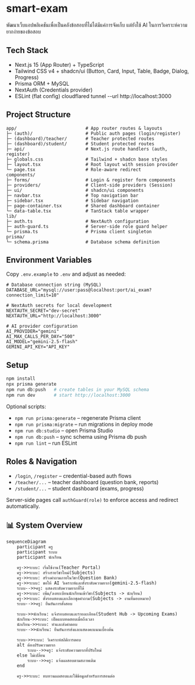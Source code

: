 # smart-exam
พัฒนาเว็บแอปพลิเคชันเพื่อเป็นคลังข้อสอบที่ไม่ได้มีแค่การจัดเก็บ แต่ยังใช้ AI ในการวิเคราะห์ความยากง่ายของข้อสอบ

## Tech Stack
- Next.js 15 (App Router) + TypeScript
- Tailwind CSS v4 + shadcn/ui (Button, Card, Input, Table, Badge, Dialog, Progress)
- Prisma ORM + MySQL
- NextAuth (Credentials provider)
- ESLint (flat config)
cloudflared tunnel --url http://localhost:3000
## Project Structure
```
app/                          # App router routes & layouts
├─ (auth)/                    # Public auth pages (login/register)
├─ (dashboard)/teacher/       # Teacher protected routes
├─ (dashboard)/student/       # Student protected routes
├─ api/                       # Next.js route handlers (auth, register)
├─ globals.css                # Tailwind + shadcn base styles
├─ layout.tsx                 # Root layout with session provider
└─ page.tsx                   # Role-aware redirect
components/
├─ forms/                     # Login & register form components
├─ providers/                 # Client-side providers (Session)
├─ ui/                        # shadcn/ui components
├─ navbar.tsx                 # Top navigation bar
├─ sidebar.tsx                # Sidebar navigation
├─ page-container.tsx         # Shared dashboard container
└─ data-table.tsx             # TanStack table wrapper
lib/
├─ auth.ts                    # NextAuth configuration
├─ auth-guard.ts              # Server-side role guard helper
└─ prisma.ts                  # Prisma client singleton
prisma/
└─ schema.prisma              # Database schema definition
```

## Environment Variables
Copy `.env.example` to `.env` and adjust as needed:
```env
# Database connection string (MySQL)
DATABASE_URL="mysql://user:pass@localhost:port/ai_exam?connection_limit=10"

# NextAuth secrets for local development
NEXTAUTH_SECRET="dev-secret"
NEXTAUTH_URL="http://localhost:3000"

# AI provider configuration
AI_PROVIDER="gemini"
AI_MAX_CALLS_PER_DAY="500"
AI_MODEL="gemini-2.5-flash"
GEMINI_API_KEY="API_KEY"
```

## Setup
```bash
npm install
npx prisma generate
npm run db:push   # create tables in your MySQL schema
npm run dev       # start http://localhost:3000
```

Optional scripts:
- `npm run prisma:generate` – regenerate Prisma client
- `npm run prisma:migrate` – run migrations in deploy mode
- `npm run db:studio` – open Prisma Studio
- `npm run db:push` – sync schema using Prisma db push
- `npm run lint` – run ESLint

## Roles & Navigation
- `/login`, `/register` – credential-based auth flows
- `/teacher/...` – teacher dashboard (question bank, reports)
- `/student/...` – student dashboard (exams, progress)

Server-side pages call `authGuard(role)` to enforce access and redirect automatically.

## 📊 System Overview

```mermaid
sequenceDiagram
    participant ครู
    participant ระบบ
    participant นักเรียน

    ครู->>ระบบ: เริ่มใช้งาน(Teacher Portal)
    ครู->>ระบบ: สร้างรายวิชาใหม่(Subjects)
    ครู->>ระบบ: สร้างคำถามภายในวิชา(Question Bank)
    ครู->>ระบบ: ขอให้ AI วิเคราะห์และตั้งระดับความยาก(gemini-2.5-flash)
    ระบบ-->>ครู: แสดงระดับความยากที่ได้
    ครู->>ระบบ: เพิ่ม/ลงทะเบียนนักเรียนเข้าวิชา(Subjects -> นักเรียน)
    ครู->>ระบบ: ตั้งรอบสอบและเลือกชุดคำถาม(Subjects -> งานที่มอบหมาย)
    ระบบ-->>ครู: ยืนยันการตั้งสอบ

    ระบบ->>นักเรียน: แจ้งรอบสอบและรายละเอียด(Student Hub -> Upcoming Exams)
    นักเรียน->>ระบบ: เปิดแบบทดสอบเมื่อถึงเวลา
    นักเรียน->>ระบบ: ทำและส่งคำตอบ
    ระบบ-->>นักเรียน: ยืนยันการส่งและแสดงคะแนนเบื้องต้น

    ระบบ->>ระบบ: วิเคราะห์สถิติการตอบ
    alt ต้องปรับความยาก
        ระบบ-->>ครู: แจ้งระดับความยากที่ปรับใหม่
    else ไม่เปลี่ยน
        ระบบ-->>ครู: แจ้งผลสอบตามสภาพเดิม
    end

    ครู->>ระบบ: ทบทวนผลสอบและใช้ข้อมูลสำหรับการสอนต่อ
